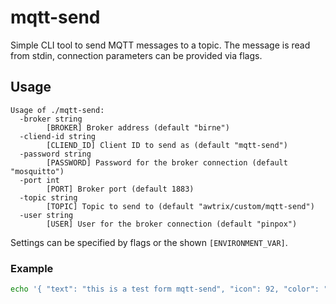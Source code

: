 # mqtt-send

Simple CLI tool to send MQTT messages to a topic. The message is read from
stdin, connection parameters can be provided via flags.

## Usage

```
Usage of ./mqtt-send:
  -broker string
    	[BROKER] Broker address (default "birne")
  -cliend-id string
    	[CLIEND_ID] Client ID to send as (default "mqtt-send")
  -password string
    	[PASSWORD] Password for the broker connection (default "mosquitto")
  -port int
    	[PORT] Broker port (default 1883)
  -topic string
    	[TOPIC] Topic to send to (default "awtrix/custom/mqtt-send")
  -user string
    	[USER] User for the broker connection (default "pinpox")
```

Settings can be specified by flags or the shown `[ENVIRONMENT_VAR]`.

### Example

```sh
echo '{ "text": "this is a test form mqtt-send", "icon": 92, "color": "ff0000" }' | ./mqtt-send
```
